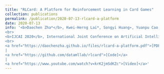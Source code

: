 ```yaml
---
title: "RLCard: A Platform for Reinforcement Learning in Card Games"
collection: publications
permalink: /publication/2020-07-13-rlcard-a-platform
date: 2020-07-13
info: '<b>Daochen Zha*</b>, Kwei-Herng Lai*, Songyi Huang∗, Yuanpu Cao, Keerthana Reddy, Juan Vargas, Alex Nguyen, Ruzhe Wei, Junyu Guo, and Xia Hu
<br>
<b>IJCAI 2020</b>, International Joint Conference on Artificial Intelligence, demo track
<br>
<a href="https://daochenzha.github.io/files/rlcard-a-platform.pdf">[PDF]</a>
|
<a href="https://github.com/datamllab/rlcard">[Code]</a>
|
<a href="https://www.youtube.com/watch?v=krK2jmSdKZc">[Video]</a>'
---
```


